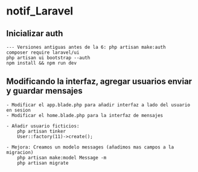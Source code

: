 # notif_Laravel

## Inicializar auth

    --- Versiones antiguas antes de la 6: php artisan make:auth
    composer require laravel/ui
    php artisan ui bootstrap --auth
    npm install && npm run dev

## Modificando la interfaz, agregar usuarios enviar y guardar mensajes

    - Modificar el app.blade.php para añadir interfaz a lado del usuario en sesion
    - Modificar el home.blade.php para la interfaz de mensajes

    - Añadir usuario ficticios:
        php artisan tinker
        User::factory(11)->create();

    - Mejora: Creamos un modelo messages (añadimos mas campos a la migracion)
        php artisan make:model Message -m
        php artisan migrate